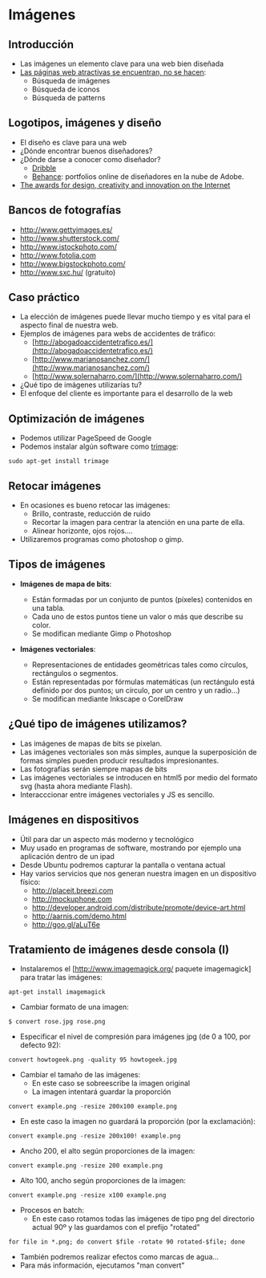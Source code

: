 # Imágenes



## Introducción
- Las imágenes un elemento clave para una web bien diseñada
- [ Las páginas web atractivas se encuentran, no se hacen](http://www.sitebuilderreport.com/blog/where-the-best-designers-go-to-find-photos-and-graphics):
    - Búsqueda de imágenes
    - Búsqueda de iconos
    - Búsqueda de patterns


## Logotipos, imágenes y diseño
- El diseño es clave para una web
- ¿Dónde encontrar buenos diseñadores?
- ¿Dónde darse a conocer como diseñador? 
    - [Dribble](http://dribbble.com/) 
    - [Behance](http://www.behance.net/): portfolios online de diseñadores en la nube de Adobe.
- [The awards for design, creativity and innovation on the Internet](http://www.awwwards.com/) 


## Bancos de fotografías
- <http://www.gettyimages.es/>
- <http://www.shutterstock.com/>
- <http://www.istockphoto.com/>
- <http://www.fotolia.com>
- <http://www.bigstockphoto.com/>
- <http://www.sxc.hu/> (gratuito)


## Caso práctico
- La elección de imágenes puede llevar mucho tiempo y es vital para el aspecto final de nuestra web.
- Ejemplos de imágenes para webs de accidentes de tráfico:
    - [http://abogadoaccidentetrafico.es/](http://abogadoaccidentetrafico.es/)
    - [http://www.marianosanchez.com/](http://www.marianosanchez.com/)
    - [http://www.solernaharro.com/](http://www.solernaharro.com/)
- ¿Qué tipo de imágenes utilizarías tu?
- El enfoque del cliente es importante para el desarrollo de la web


## Optimización de imágenes
- Podemos utilizar PageSpeed de Google
- Podemos instalar algún software como [trimage](http://trimage.org/):

```
sudo apt-get install trimage
```


## Retocar imágenes
- En ocasiones es bueno retocar las imágenes:
    - Brillo, contraste, reducción de ruido
    - Recortar la imagen para centrar la atención en una parte de ella.
    - Alinear horizonte, ojos rojos....
- Utilizaremos programas como photoshop o gimp.


## Tipos de imágenes
- **Imágenes de mapa de bits**:
    - Están formadas por un conjunto de puntos (píxeles) contenidos en una tabla. 
    - Cada uno de estos puntos tiene un valor o más que describe su color.
    - Se modifican mediante Gimp o Photoshop


- **Imágenes vectoriales**:
    - Representaciones de entidades geométricas tales como círculos, rectángulos o segmentos. 
    - Están representadas por fórmulas matemáticas (un rectángulo está definido por dos puntos; un círculo, por un centro y un radio...)
    - Se modifican mediante Inkscape o CorelDraw


## ¿Qué tipo de imágenes utilizamos?

- Las imágenes de mapas de bits se pixelan.
- Las imágenes vectoriales son más simples, aunque la superposición de formas simples pueden producir resultados impresionantes.
- Las fotografías serán siempre mapas de bits
- Las imágenes vectoriales se introducen en html5 por medio del formato svg (hasta ahora mediante Flash).
- Interacccionar entre imágenes vectoriales y JS es sencillo.


## Imágenes en dispositivos
- Útil para dar un aspecto más moderno y tecnológico
- Muy usado en programas de software, mostrando por ejemplo una aplicación dentro de un ipad
- Desde Ubuntu podremos capturar la pantalla o ventana actual
- Hay varios servicios que nos generan nuestra imagen en un dispositivo físico:
    - <http://placeit.breezi.com> 
    - <http://mockuphone.com>
    - <http://developer.android.com/distribute/promote/device-art.html>
    - <http://aarnis.com/demo.html>
    - <http://goo.gl/aLuT6e> 


## Tratamiento de imágenes desde consola (I)
- Instalaremos el [http://www.imagemagick.org/ paquete imagemagick] para tratar las imágenes:

```
apt-get install imagemagick
```

- Cambiar formato de una imagen:
```
$ convert rose.jpg rose.png
```

- Especificar el nivel de compresión para imágenes jpg (de 0 a 100, por defecto 92):

```
convert howtogeek.png -quality 95 howtogeek.jpg
```


- Cambiar el tamaño de las imágenes:
    - En este caso se sobreescribe la imagen original
    - La imagen intentará guardar la proporción

```
convert example.png -resize 200x100 example.png
```

- En este caso la imagen no guardará la proporción (por la exclamación):

```
convert example.png -resize 200x100! example.png
```


- Ancho 200, el alto según proporciones de la imagen:

```
convert example.png -resize 200 example.png
```

- Alto 100, ancho según proporciones de la imagen:
```
convert example.png -resize x100 example.png
```


- Procesos en batch:
    - En este caso rotamos todas las imágenes de tipo png del directorio actual 90º y las guardamos con el prefijo "rotated"

```
for file in *.png; do convert $file -rotate 90 rotated-$file; done
```

- También podremos realizar efectos como marcas de agua...
- Para más información, ejecutamos "man convert"